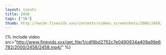 ```yaml
--- 
layout: sieutv
title: 2458
tags: ["1k"]
thumb: http://hwcdn.finevids.xxx/contents/videos_screenshots/2000/2458/preview.mp4.jpg
---
```

{% include video src="http://www.finevids.xxx/get_file/1/cdf8bd2752c7e0490934a409a99e6782/2000/2458/2458.mp4/" %} 
